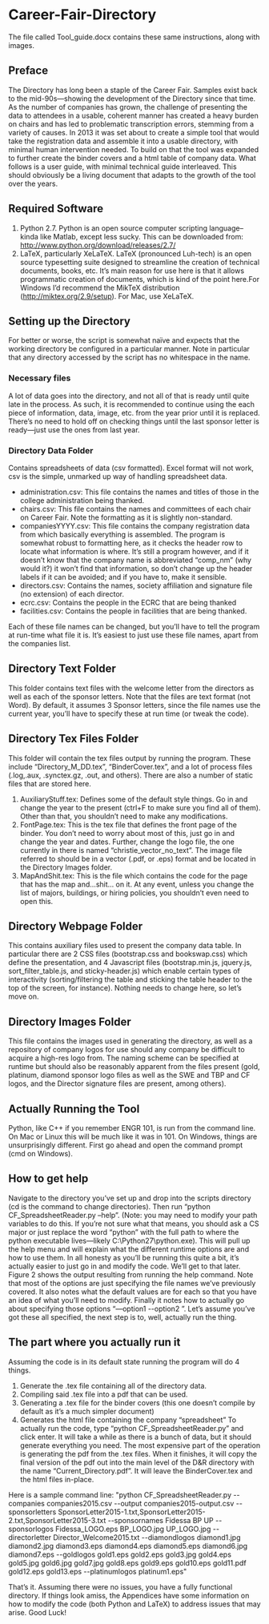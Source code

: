 # Career-Fair-Directory
The file called Tool_guide.docx contains these same instructions, along with images.

## Preface
The Directory has long been a staple of the Career Fair. Samples exist back to the mid-90s—showing the development of the Directory since that time. As the number of companies has grown, the challenge of presenting the data to attendees in a usable, coherent manner has created a heavy burden on chairs and has led to problematic transcription errors, stemming from a variety of causes. In 2013 it was set about to create a simple tool that would take the registration data and assemble it into a usable directory, with minimal human intervention needed. To build on that the tool was expanded to further create the binder covers and a html table of company data. What follows is a user guide, with minimal technical guide interleaved. This should obviously be a living document that adapts to the growth of the tool over the years.


## Required Software
1. Python 2.7. Python is an open source computer scripting language–kinda like Matlab, except less sucky. This can be downloaded from: http://www.python.org/download/releases/2.7/ 
2.	LaTeX, particularly XeLaTeX. LaTeX (pronounced Luh-tech) is an open source typesetting suite designed to streamline the creation of technical documents, books, etc. It’s main reason for use here is that it allows programmatic creation of documents, which is kind of the point here.For Windows I’d recommend the MikTeX distribution (http://miktex.org/2.9/setup). For Mac, use XeLaTeX.

## Setting up the Directory
For better or worse, the script is somewhat naïve and expects that the working directory be configured in a particular manner. Note in particular that any directory accessed by the script has no whitespace in the name.

### Necessary files
A lot of data goes into the directory, and not all of that is ready until quite late in the process. As such, it is recommended to continue using the each piece of information, data, image, etc. from the year prior until it is replaced. There’s no need to hold off on checking things until the last sponsor letter is ready—just use the ones from last year.

### Directory Data Folder
Contains spreadsheets of data (csv formatted). Excel format will not work, csv is the simple, unmarked up way of handling spreadsheet data.

+ administration.csv: This file contains the names and titles of those in the college administration being thanked.
+ chairs.csv: This file contains the names and committees of each chair on Career Fair. Note the formatting as it is slightly non-standard.
+ companiesYYYY.csv: This file contains the company registration data from which basically everything is assembled. The program is somewhat robust to formatting here, as it checks the header row to locate what information is where. It’s still a program however, and if it doesn’t know that the company name is abbreviated “comp_nm” (why would it?) it won’t find that information, so don’t change up the header labels if it can be avoided; and if you have to, make it sensible.
+ directors.csv: Contains the names, society affiliation and signature file (no extension) of each director.
+ ecrc.csv: Contains the people in the ECRC that are being thanked
+ facilities.csv: Contains the people in facilities that are being thanked.

Each of these file names can be changed, but you’ll have to tell the program at run-time what file it is. It’s easiest to just use these file names, apart from the companies list.

## Directory Text Folder
This folder contains text files with the welcome letter from the directors as well as each of the sponsor letters. Note that the files are text format (not Word). By default, it assumes 3 Sponsor letters, since the file names use the current year, you’ll have to specify these at run time (or tweak the code).

## Directory Tex Files Folder
This folder will contain the tex files output by running the program. These include “Directory_M_DD.tex”, “BinderCover.tex”, and a lot of process files (.log,.aux, .synctex.gz, .out, and others). There are also a number of static files that are stored here.
1. AuxiliaryStuff.tex: Defines some of the default style things. Go in and change the year to the present (ctrl+F to make sure you find all of them). Other than that, you shouldn’t need to make any modifications.
2. FontPage.tex: This is the tex file that defines the front page of the binder. You don’t need to worry about most of this, just go in and change the year and dates. Further, change the logo file, the one currently in there is named “christie_vector_no_text”. The image file referred to should be in a vector (.pdf, or .eps) format and be located in the Directory Images folder.
3. MapAndShit.tex: This is the file which contains the code for the page that has the map and…shit… on it. At any event, unless you change the list of majors, buildings, or hiring policies, you shouldn’t even need to open this.

## Directory Webpage Folder
This contains auxiliary files used to present the company data table. In particular there are 2 CSS files (bootstrap.css and bookswap.css) which define the presentation, and 4 Javascript files (bootstrap.min.js, jquery.js, sort_filter_table.js, and sticky-header.js) which enable certain types of interactivity (sorting/filtering the table and sticking the table header to the top of the screen, for instance). Nothing needs to change here, so let’s move on.

## Directory Images Folder
This file contains the images used in generating the directory, as well as a repository of company logos for use should any company be difficult to acquire a high-res logo from. The naming scheme can be specified at runtime but should also be reasonably apparent from the files present (gold, platinum, diamond sponsor logo files as well as the SWE and TBP and CF logos, and the Director signature files are present, among others).

## Actually Running the Tool
Python, like C++ if you remember ENGR 101, is run from the command line. On Mac or Linux this will be much like it was in 101. On Windows, things are unsurprisingly different. First go ahead and open the command prompt (cmd on Windows).

## How to get help
Navigate to the directory you’ve set up and drop into the scripts directory (cd is the command to change directories). Then run “python CF_SpreadsheetReader.py –help”. (Note: you may need to modify your path variables to do this. If you’re not sure what that means, you should ask a CS major or just replace the word “python” with the full path to where the python executable lives—likely C:\Python27\python.exe). This will pull up the help menu and will explain what the different runtime options are and how to use them. In all honesty as you’ll be running this quite a bit, it’s actually easier to just go in and modify the code. We’ll get to that later. Figure 2 shows the output resulting from running the help command. Note that most of the options are just specifying the file names we’ve previously covered. It also notes what the default values are for each so that you have an idea of what you’ll need to modify. Finally it notes how to actually go about specifying those options “—option1 <value> --option2 <value>”. Let’s assume you’ve got these all specified, the next step is to, well, actually run the thing.

## The part where you actually run it
Assuming the code is in its default state running the program will do 4 things.
1. Generate the .tex file containing all of the directory data.
2. Compiling said .tex file into a pdf that can be used.
3. Generating a .tex file for the binder covers (this one doesn’t compile by default as it’s a much simpler document)
4. Generates the html file containing the company “spreadsheet”
To actually run the code, type “python CF_SpreadsheetReader.py” and click enter. It will take a while as there is a bunch of data, but it should generate everything you need. The most expensive part of the operation is generating the pdf from the .tex files. When it finishes, it will copy the final version of the pdf out into the main level of the D&R directory with the name “Current_Directory.pdf”. It will leave the BinderCover.tex and the html files in-place.

Here is a sample command line: 
"python CF_SpreadsheetReader.py 
--companies companies2015.csv 
--output companies2015-output.csv 
--sponsorletters SponsorLetter2015-1.txt,SponsorLetter2015-2.txt,SponsorLetter2015-3.txt 
--sponsornames Fidessa BP UP 
--sponsorlogos Fidessa_LOGO.eps BP_LOGO.jpg UP_LOGO.jpg 
--directorletter Director_Welcome2015.txt 
--diamondlogos diamond1.jpg diamond2.jpg diamond3.eps diamond4.eps diamond5.eps diamond6.jpg diamond7.eps 
--goldlogos gold1.eps gold2.eps gold3.jpg gold4.eps gold5.jpg gold6.jpg gold7.jpg gold8.eps gold9.eps gold10.eps gold11.pdf gold12.eps gold13.eps 
--platinumlogos platinum1.eps"

That’s it. Assuming there were no issues, you have a fully functional directory. If things look amiss, the Appendices have some information on how to modify the code (both Python and LaTeX) to address issues that may arise. Good Luck!

